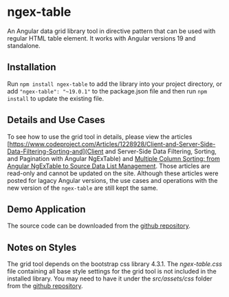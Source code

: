 # ngex-table

An Angular data grid library tool in directive pattern that can be used with regular HTML table element. It works with Angular versions 19 and standalone. 

## Installation

Run `npm install ngex-table` to add the library into your project directory, or add `"ngex-table": "~19.0.1"` to the package.json file and then run `npm install` to update the existing file.

## Details and Use Cases

To see how to use the grid tool in details, please view the articles [https://www.codeproject.com/Articles/1228928/Client-and-Server-Side-Data-Filtering-Sorting-and](Client and Server-Side Data Filtering, Sorting, and Pagination with Angular NgExTable) and [Multiple Column Sorting: from Angular NgExTable to Source Data List Management](https://www.codeproject.com/Articles/5166021/Multiple-Column-Sorting-from-Angular-NgExTable-to). Those articles are read-only and cannot be updated on the site. Although these articles were posted for lagacy Angular versions, the use cases and operations with the new version of the `ngex-table` are still kept the same. 

## Demo Application

The source code can be downloaded from the [github repository](https://github.com/shenweiliu/ngex-table).


## Notes on Styles

The grid tool depends on the bootstrap css library 4.3.1. The *ngex-table.css* file containing all base style settings for the grid tool is not included in the installed library. You may need to have it under the *src/assets/css* folder from the [github repository](https://github.com/shenweiliu/ngex-table). 